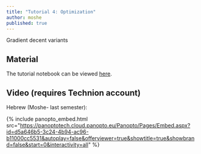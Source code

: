```yaml
---
title: "Tutorial 4: Optimization"
author: moshe
published: true
---
```


Gradient decent variants

## Material

The tutorial notebook can be viewed [here](https://nbviewer.org/github/vistalab-technion/cs236781-tutorials/blob/master/t04%20-%20optimization/tutorial4-Optimization.ipynb?flush_cache=true).

## Video (requires Technion account)

Hebrew (Moshe- last semester):

{% include panopto_embed.html src="https://panoptotech.cloud.panopto.eu/Panopto/Pages/Embed.aspx?id=d5a646b5-3c24-4b94-ac96-b11000cc5531&autoplay=false&offerviewer=true&showtitle=true&showbrand=false&start=0&interactivity=all" %}



